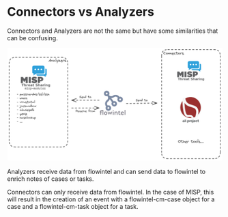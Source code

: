 # Connectors vs Analyzers

Connectors and Analyzers are not the same but have some similarities that can be confusing.

![](../images/flowintel_connections.png)

Analyzers receive data from flowintel and can send data to flowintel to enrich notes of cases or tasks.

Connectors can only receive data from flowintel. In the case of MISP, this will result in the creation of an event with a flowintel-cm-case object for a case and a flowintel-cm-task object for a task.
